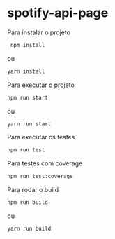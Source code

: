 # spotify-api-page


Para instalar o projeto
```sh
 npm install
   ```
   ou
   ```sh
 yarn install
   ```

Para executar o projeto
 ```sh
 npm run start
   ```
 
 ou
 ```sh
 yarn run start
   ```
 

Para executar os testes
   ```sh
  npm run test
   ```
  
 Para testes com coverage
  ```sh
  npm run test:coverage
   ```
  
 Para rodar o build
  ```sh
  npm run build
   ```
  ou
   ```sh
 yarn run build
   ```
